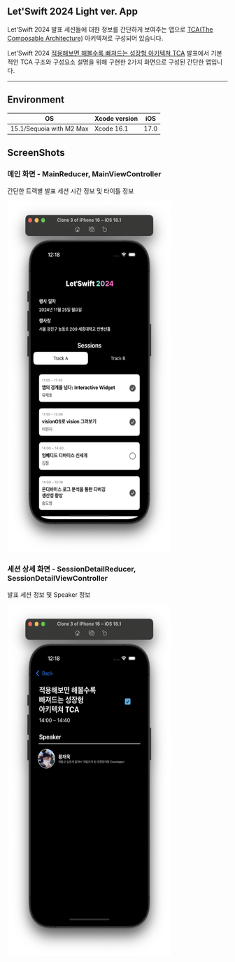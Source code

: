 ## Let'Swift 2024 Light ver. App

Let'Swift 2024 발표 세션들에 대한 정보를 간단하게 보여주는 앱으로
[TCA(The Composable Architecture)](https://github.com/pointfreeco/swift-composable-architecture) 아키텍쳐로 구성되어 있습니다.

Let'Swift 2024 [적용해보면 해볼수록 빠져드는 성장형 아키텍쳐 TCA](https://letswift.kr/2024/) 발표에서 기본적인 TCA 구조와 구성요소 설명을 위해 구현한 2가지 화면으로 구성된
간단한 앱입니다.


---

## Environment
|OS|Xcode version|iOS|
|----------|----------|----------|
|15.1/Sequoia with M2 Max|Xcode 16.1|17.0

## ScreenShots 

### 메인 화면 - MainReducer, MainViewController

간단한 트랙별 발표 세션 시간 정보 및 타이틀 정보

<img src="ScreenShots/main.png" width="375" height="800">

### 세션 상세 화면 - SessionDetailReducer, SessionDetailViewController

발표 세션 정보 및 Speaker 정보

<img src="ScreenShots/session_detail.png" width="375" height="800">
